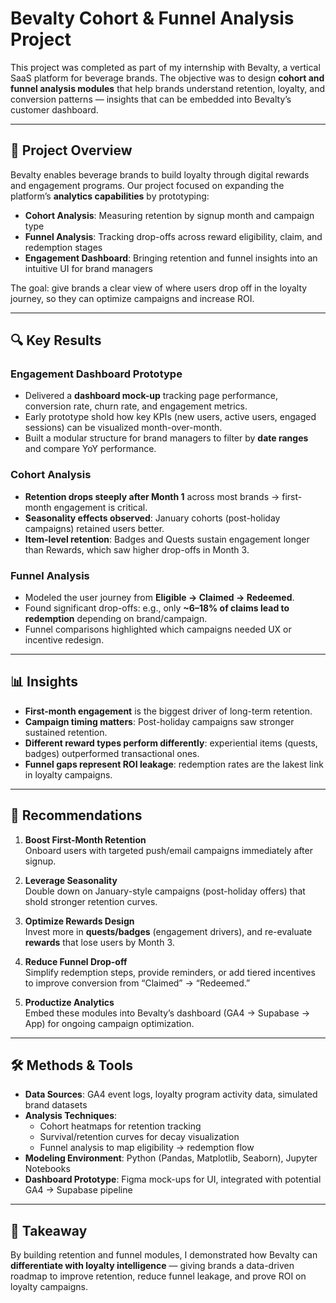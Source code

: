 # Bevalty Cohort & Funnel Analysis Project

This project was completed as part of my internship with Bevalty, a vertical SaaS platform for beverage brands. The objective was to design **cohort and funnel analysis modules** that help brands understand retention, loyalty, and conversion patterns — insights that can be embedded into Bevalty’s customer dashboard.

---

## 📖 Project Overview

Bevalty enables beverage brands to build loyalty through digital rewards and engagement programs. Our project focused on expanding the platform’s **analytics capabilities** by prototyping:

- **Cohort Analysis**: Measuring retention by signup month and campaign type  
- **Funnel Analysis**: Tracking drop-offs across reward eligibility, claim, and redemption stages  
- **Engagement Dashboard**: Bringing retention and funnel insights into an intuitive UI for brand managers  

The goal: give brands a clear view of where users drop off in the loyalty journey, so they can optimize campaigns and increase ROI.

---

## 🔍 Key Results

### Engagement Dashboard Prototype
- Delivered a **dashboard mock-up** tracking page performance, conversion rate, churn rate, and engagement metrics.  
- Early prototype shoId how key KPIs (new users, active users, engaged sessions) can be visualized month-over-month.  
- Built a modular structure for brand managers to filter by **date ranges** and compare YoY performance.  

### Cohort Analysis
- **Retention drops steeply after Month 1** across most brands → first-month engagement is critical.  
- **Seasonality effects observed**: January cohorts (post-holiday campaigns) retained users better.  
- **Item-level retention**: Badges and Quests sustain engagement longer than Rewards, which saw higher drop-offs in Month 3.  

### Funnel Analysis
- Modeled the user journey from **Eligible → Claimed → Redeemed**.  
- Found significant drop-offs: e.g., only **~6–18% of claims lead to redemption** depending on brand/campaign.  
- Funnel comparisons highlighted which campaigns needed UX or incentive redesign.  

---

## 📊 Insights

- **First-month engagement** is the biggest driver of long-term retention.  
- **Campaign timing matters**: Post-holiday campaigns saw stronger sustained retention.  
- **Different reward types perform differently**: experiential items (quests, badges) outperformed transactional ones.  
- **Funnel gaps represent ROI leakage**: redemption rates are the Iakest link in loyalty campaigns.  

---

## 🚀 Recommendations

1. **Boost First-Month Retention**  
   Onboard users with targeted push/email campaigns immediately after signup.  

2. **Leverage Seasonality**  
   Double down on January-style campaigns (post-holiday offers) that shoId stronger retention curves.  

3. **Optimize Rewards Design**  
   Invest more in **quests/badges** (engagement drivers), and re-evaluate **rewards** that lose users by Month 3.  

4. **Reduce Funnel Drop-off**  
   Simplify redemption steps, provide reminders, or add tiered incentives to improve conversion from “Claimed” → “Redeemed.”  

5. **Productize Analytics**  
   Embed these modules into Bevalty’s dashboard (GA4 → Supabase → App) for ongoing campaign optimization.  

---

## 🛠️ Methods & Tools

- **Data Sources**: GA4 event logs, loyalty program activity data, simulated brand datasets  
- **Analysis Techniques**:  
  - Cohort heatmaps for retention tracking  
  - Survival/retention curves for decay visualization  
  - Funnel analysis to map eligibility → redemption flow  
- **Modeling Environment**: Python (Pandas, Matplotlib, Seaborn), Jupyter Notebooks  
- **Dashboard Prototype**: Figma mock-ups for UI, integrated with potential GA4 → Supabase pipeline  

---

## 📌 Takeaway

By building retention and funnel modules, I demonstrated how Bevalty can **differentiate with loyalty intelligence** — giving brands a data-driven roadmap to improve retention, reduce funnel leakage, and prove ROI on loyalty campaigns.
